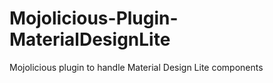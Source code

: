 # Mojolicious-Plugin-MaterialDesignLite

Mojolicious plugin to handle Material Design Lite components 
